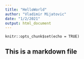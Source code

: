 ```yaml
---
title: "HelloWorld"
author: "Vladimir Mijatovic"
date: "1/2/2021"
output: html_document
---
```


```{r setup, include=FALSE}
knitr::opts_chunk$set(echo = TRUE)
```

## This is a markdown file